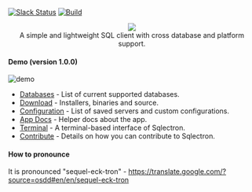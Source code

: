 [![Slack Status](https://img.shields.io/badge/Sqlectron-API-green?logo=github)](https://sqlectron.herokuapp.com)
[![Build](https://github.com/sqlectron/sqlectron-gui/workflows/Build/badge.svg?branch=master&event=push)](https://github.com/sqlectron/sqlectron-gui/actions?query=workflow%3ABuild+branch%3Amaster)

<p align="center">
  <img src="https://sqlectron.github.io/logos/logo-512.png">
  <br />
  A simple and lightweight SQL client with cross database and platform support.
</p>

#### Demo (version 1.0.0)

![demo](https://sqlectron.github.io/demos/sqlectron-demo-gui-v1.0.0-small.gif)

- [Databases](https://github.com/sqlectron/sqlectron-core#current-supported-databases) - List of current supported databases.
- [Download](https://github.com/sqlectron/sqlectron-gui/releases) - Installers, binaries and source.
- [Configuration](docs/app/configuration-file.md) - List of saved servers and custom configurations.
- [App Docs](docs/app) - Helper docs about the app.
- [Terminal](https://github.com/sqlectron/sqlectron-term) - A terminal-based interface of Sqlectron.
- [Contribute](CONTRIBUTING.md) - Details on how you can contribute to Sqlectron.

#### How to pronounce

It is pronounced "sequel-eck-tron" - https://translate.google.com/?source=osdd#en/en/sequel-eck-tron
